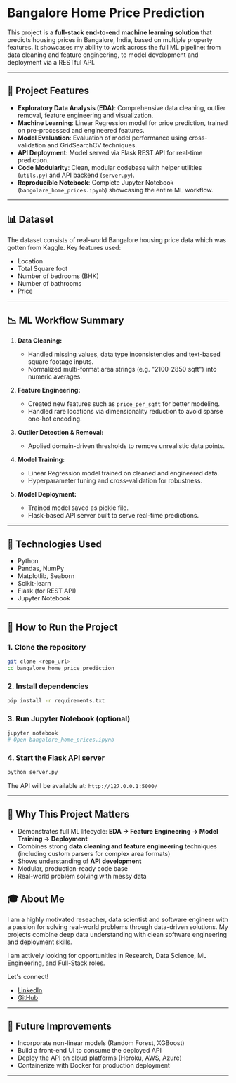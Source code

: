 # Bangalore Home Price Prediction

This project is a **full-stack end-to-end machine learning solution** that predicts housing prices in Bangalore, India, based on multiple property features. It showcases my ability to work across the full ML pipeline: from data cleaning and feature engineering, to model development and deployment via a RESTful API.

---

## 🔧 Project Features

* **Exploratory Data Analysis (EDA)**: Comprehensive data cleaning, outlier removal, feature engineering and visualization.
* **Machine Learning**: Linear Regression model for price prediction, trained on pre-processed and engineered features.
* **Model Evaluation**: Evaluation of model performance using cross-validation and GridSearchCV techniques.
* **API Deployment**: Model served via Flask REST API for real-time prediction.
* **Code Modularity**: Clean, modular codebase with helper utilities (`utils.py`) and API backend (`server.py`).
* **Reproducible Notebook**: Complete Jupyter Notebook (`bangolare_home_prices.ipynb`) showcasing the entire ML workflow.

---

## 📊 Dataset

The dataset consists of real-world Bangalore housing price data which was gotten from Kaggle. Key features used:

* Location
* Total Square foot
* Number of bedrooms (BHK)
* Number of bathrooms
* Price

---

## 📉 ML Workflow Summary

1. **Data Cleaning:**

   * Handled missing values, data type inconsistencies and text-based square footage inputs.
   * Normalized multi-format area strings (e.g. "2100-2850 sqft") into numeric averages.

2. **Feature Engineering:**

   * Created new features such as `price_per_sqft` for better modeling.
   * Handled rare locations via dimensionality reduction to avoid sparse one-hot encoding.

3. **Outlier Detection & Removal:**

   * Applied domain-driven thresholds to remove unrealistic data points.

4. **Model Training:**

   * Linear Regression model trained on cleaned and engineered data.
   * Hyperparameter tuning and cross-validation for robustness.

5. **Model Deployment:**

   * Trained model saved as pickle file.
   * Flask-based API server built to serve real-time predictions.

---

## 🔬 Technologies Used

* Python
* Pandas, NumPy
* Matplotlib, Seaborn
* Scikit-learn
* Flask (for REST API)
* Jupyter Notebook


---

## 🔧 How to Run the Project

### 1. Clone the repository

```bash
git clone <repo_url>
cd bangalore_home_price_prediction
```

### 2. Install dependencies

```bash
pip install -r requirements.txt
```

### 3. Run Jupyter Notebook (optional)

```bash
jupyter notebook
# Open bangalore_home_prices.ipynb
```

### 4. Start the Flask API server

```bash
python server.py
```

The API will be available at: `http://127.0.0.1:5000/`

---

## 🌟 Why This Project Matters

* Demonstrates full ML lifecycle: **EDA → Feature Engineering → Model Training → Deployment**
* Combines strong **data cleaning and feature engineering** techniques (including custom parsers for complex area formats)
* Shows understanding of **API development**
* Modular, production-ready code base
* Real-world problem solving with messy data
## 🎓 About Me

I am a highly motivated reseacher, data scientist and software engineer with a passion for solving real-world problems through data-driven solutions. My projects combine deep data understanding with clean software engineering and deployment skills.

I am actively looking for opportunities in Research, Data Science, ML Engineering, and Full-Stack roles.

Let's connect!

* [LinkedIn](https://www.linkedin.com/in/joshua-owusu-ansah/)
* [GitHub](https://github.com/Joshua-123-ansah)

---

## 🚀 Future Improvements

* Incorporate non-linear models (Random Forest, XGBoost)
* Build a front-end UI to consume the deployed API
* Deploy the API on cloud platforms (Heroku, AWS, Azure)
* Containerize with Docker for production deployment

---
